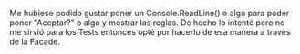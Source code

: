 Me hubiese podido gustar poner un Console.ReadLine() o algo para poder poner "Aceptar?" o algo y mostrar las reglas. De hecho lo intenté pero no me sirvió para los Tests entonces opté por hacerlo de esa manera a través de la Facade.
